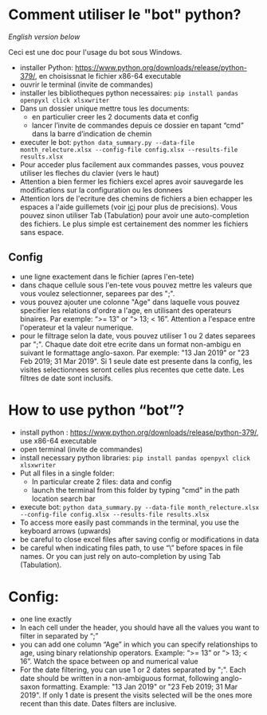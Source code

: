 # Comment utiliser le "bot" python?

*English version below*

Ceci est une doc pour l'usage du bot sous Windows.

- installer Python: https://www.python.org/downloads/release/python-379/, en choisissnat le fichier x86-64 executable
- ouvrir le terminal (invite de commandes)
- installer les bibliotheques python necessaires: `pip install pandas openpyxl click xlsxwriter`
- Dans un dossier unique mettre tous les documents:
  - en particulier creer les 2 documents data et config
  - lancer l’invite de commandes depuis ce dossier en tapant “cmd” dans la barre d’indication de chemin
- executer le bot: `python data_summary.py --data-file month_relecture.xlsx --config-file config.xlsx --results-file results.xlsx`
- Pour acceder plus facilement aux commandes passes, vous pouvez utiliser les fleches du clavier (vers le haut)
- Attention a bien fermer les fichiers excel apres avoir sauvegarde les modifications sur la configuration ou les donnees
- Attention lors de l'ecriture des chemins de fichiers a bien echapper les espaces a l'aide guillemets (voir [ici](https://www.howtogeek.com/694949/how-to-escape-spaces-in-file-paths-on-the-windows-command-line/) pour plus de precisions). Vous pouvez sinon utiliser Tab (Tabulation) pour avoir une auto-completion des fichiers. Le plus simple est certainement des nommer les fichiers sans espace.

## Config
- une ligne exactement dans le fichier (apres l'en-tete)
- dans chaque cellule sous l'en-tete vous pouvez mettre les valeurs que vous voulez selectionner, separees par des ";".
- vous pouvez ajouter une colonne "Age" dans laquelle vous pouvez specifier les relations d'ordre a l'age, en utilisant des operateurs binaires. Par exemple: “>= 13” or “> 13; < 16”. Attention a l'espace entre l'operateur et la valeur numerique.
- pour le filtrage selon la date, vous pouvez utiliser 1 ou 2 dates separees par ";". Chaque date doit etre ecrite dans un format non-ambigu en suivant le formattage anglo-saxon. Par exemple: "13 Jan 2019" or "23 Feb 2019; 31 Mar 2019". Si 1 seule date est presente dans la config, les visites selectionnees seront celles plus recentes que cette date. Les filtres de date sont inclusifs.



# How to use python “bot”?
- install python : https://www.python.org/downloads/release/python-379/, use x86-64 executable
- open terminal (invite de commandes)
- install necessary python libraries: `pip install pandas openpyxl click xlsxwriter`
- Put all files in a single folder:
  - In particular create 2 files: data and config
  - launch the terminal from this folder by typing "cmd" in the path location search bar
- execute bot: `python data_summary.py --data-file month_relecture.xlsx --config-file config.xlsx --results-file results.xlsx`
- To access more easily past commands in the terminal, you use the keyboard arrows (upwards)
- be careful to close excel files after saving config or modifications in data
- be careful when indicating files path, to use “\” before spaces in file names. Or you can just rely on auto-completion by using Tab (Tabulation).

# Config:

- one line exactly
- In each cell under the header, you should have all the values you want to filter in separated by “;”
- you can add one column “Age” in which you can specify relationships to age, using binary relationship operators. Example: “>= 13” or “> 13; < 16”. Watch the space between op and numerical value
- For the date filtering, you can use 1 or 2 dates separated by ";". Each date should be written in a non-ambiguous format, following anglo-saxon formatting. Example: "13 Jan 2019" or "23 Feb 2019; 31 Mar 2019". If only 1 date is present the visits selected will be the ones more recent than this date. Dates filters are inclusive.
